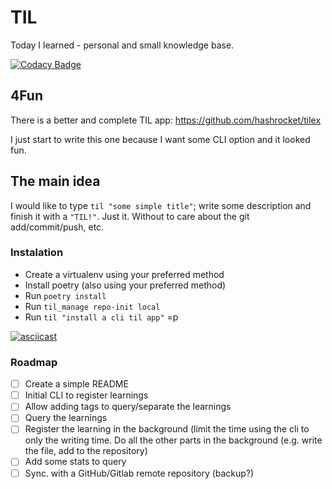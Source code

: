 # TIL
Today I learned  - personal and small knowledge base.

[![Codacy Badge](https://api.codacy.com/project/badge/Grade/71a73d64d9ac4441a1e2e442224a641f)](https://www.codacy.com/manual/0x41e/til?utm_source=github.com&amp;utm_medium=referral&amp;utm_content=alexandre/til&amp;utm_campaign=Badge_Grade)

## 4Fun

There is a better and complete TIL app: https://github.com/hashrocket/tilex

I just start to write this one because I want some CLI option and it looked fun.

## The main idea

I would like to type `til "some simple title"`; write some description and
 finish it with a `"TIL!"`. Just it. Without to care about the git add/commit/push, etc.

### Instalation

- Create a virtualenv using your preferred method
- Install poetry (also using your preferred method)
- Run `poetry install`
- Run `til_manage repo-init local`
- Run `til "install a cli til app"` =p

[![asciicast](https://asciinema.org/a/RYAeHCW1JQEL4Gtqa1HJ5p4cL.svg)](https://asciinema.org/a/RYAeHCW1JQEL4Gtqa1HJ5p4cL)

### Roadmap

- [ ] Create a simple README
- [ ] Initial CLI to register learnings
- [ ] Allow adding tags to query/separate the learnings
- [ ] Query the learnings
- [ ] Register the learning in the background (limit the time using the cli to only
the writing time. Do all the other parts in the background (e.g. write the file,
 add to the repository)
- [ ] Add some stats to query
- [ ] Sync. with a GitHub/Gitlab remote repository (backup?)
